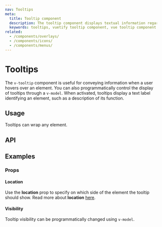 ```yaml
---
nav: Tooltips
meta:
  title: Tooltip component
  description: The tooltip component displays textual information regarding the element it is attached to.
  keywords: tooltips, vuetify tooltip component, vue tooltip component
related:
  - /components/overlays/
  - /components/icons/
  - /components/menus/
---
```


# Tooltips

The `v-tooltip` component is useful for conveying information when a user hovers over an element. You can also programmatically control the display of tooltips through a `v-model`. When activated, tooltips display a text label identifying an element, such as a description of its function.

## Usage

Tooltips can wrap any element.

<usage name="v-tooltip" />

<entry />

## API

<api-inline />

## Examples

### Props

#### Location

Use the **location** prop to specify on which side of the element the tooltip should show. Read more about **location** [here](/components/overlays/#location).

<example file="v-tooltip/prop-location" />

<!-- TODO: not supported
#### Color

Tooltip color can be set with the `color` prop.

<example file="v-tooltip/prop-color" />
-->

#### Visibility

Tooltip visibility can be programmatically changed using `v-model`.

<example file="v-tooltip/prop-visibility" />
